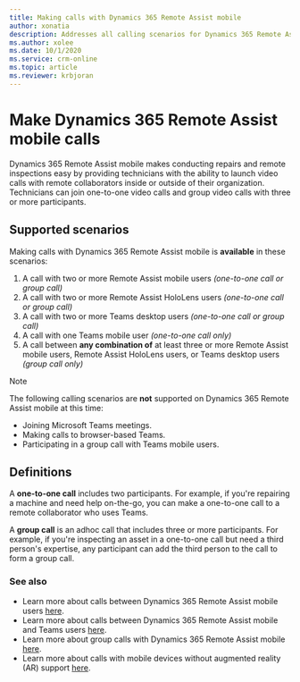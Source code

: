 ```yaml
---
title: Making calls with Dynamics 365 Remote Assist mobile
author: xonatia
description: Addresses all calling scenarios for Dynamics 365 Remote Assist mobile
ms.author: xolee
ms.date: 10/1/2020 
ms.service: crm-online
ms.topic: article
ms.reviewer: krbjoran
---
```

# Make Dynamics 365 Remote Assist mobile calls

Dynamics 365 Remote Assist mobile makes conducting repairs and remote inspections easy by providing technicians with the ability to launch video calls with remote collaborators inside or outside of their organization. Technicians can join one-to-one video calls and group video calls with three or more participants. 

## Supported scenarios
Making calls with Dynamics 365 Remote Assist mobile is **available** in these scenarios:

1. A call with two or more Remote Assist mobile users *(one-to-one call or group call)*
2. A call with two or more Remote Assist HoloLens users *(one-to-one call or group call)*
3. A call with two or more Teams desktop users *(one-to-one call or group call)*
4. A call with one Teams mobile user *(one-to-one call only)*
5. A call between **any combination of** at least three or more Remote Assist mobile users, Remote Assist HoloLens users, or Teams desktop users *(group call only)* 

> [!NOTE]
> The following calling scenarios are **not** supported on Dynamics 365 Remote Assist mobile at this time:
>
> - Joining Microsoft Teams meetings.
> - Making calls to browser-based Teams.
> - Participating in a group call with Teams mobile users. 

## Definitions 
A **one-to-one call** includes two participants. For example, if you're repairing a machine and need help on-the-go, you can make a one-to-one call to a remote collaborator who uses Teams.

A **group call** is an adhoc call that includes three or more participants. For example, if you're inspecting an asset in a one-to-one call but need a third person's expertise, any participant can add the third person to the call to form a group call.

### See also

- Learn more about calls between Dynamics 365 Remote Assist mobile users [here](remote-assist-mobile-to-remote-assist-mobile-calls.md). 
- Learn more about calls between Dynamics 365 Remote Assist mobile and Teams users [here](remote-assist-mobile-to-teams-calls.md).
- Learn more about group calls with Dynamics 365 Remote Assist mobile [here](group-calling.md).
- Learn more about calls with mobile devices without augmented reality (AR) support [here](calls-using-devices-without-AR.md).
